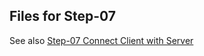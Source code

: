 ## Files for Step-07

See also [Step-07 Connect Client with Server](https://github.com/spmka/training/wiki/Step-06-Connect-Client-with-Server)
